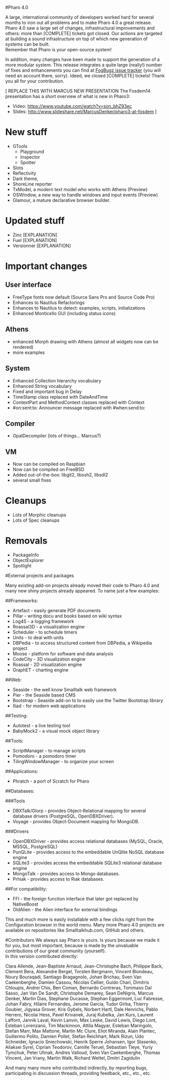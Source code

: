 #Pharo 4.0 

A large, international community of developers worked hard for several months to iron out all problems and to make Pharo 4.0 a great release. Pharo 4.0 saw a large set of changes, infrastructural improvements and others: more than [COMPLETE] tickets got closed. Our actions are targeted at building a sound infrastructure on top of which new generation of systems can be built.  
Remember that Pharo is your open-source system!

In addition, many changes have been made to support the generation of a more modular system. 
This release integrates a quite large (really!) number of fixes and enhancements you can find at [FogBugz issue tracker](https://pharo.fogbugz.com) (you will need an account there, sorry). Ideed, we closed [COMPLETE] tickets! Thank you all for your contribution.

[ REPLACE THIS WITH MARCUS NEW PRESENTATION
The Fosdem14 presentation has a short overview of what is new in Pharo3: 
* Video: https://www.youtube.com/watch?v=son_bhZ93ec 
* Slides: http://www.slideshare.net/MarcusDenker/pharo3-at-fosdem
]

New stuff
=========

- GTools 
	- Playground
	- Inspector
	- Spotter
- Slots
- Reflectivity
- Dark theme, 
- ShoreLine reporter
- TxModel, a modern text model who works with Athens (Preview)
- OSWindow, a new way to handle windows and input events (Preview)
- Glamour, a mature declarative browser builder. 

Updated stuff
=============

- Zinc [EXPLANATION]
- Fuel [EXPLANATION]
- Versionner [EXPLANATION]

Important changes
=================

User interface
--------------
- FreeType fonts now default (Source Sans Pro and Source Code Pro)
- Enhances to Nautilus Refactorings 
- Enhances to Nautilus to detect: examples, scripts, initializations
- Enhanced Monticello GUI (including status icons)

Athens
------
- enhanced Morph drawing with Athens (almost all widgets now can be rendered)
- more examples

System
------
- Enhanced Collection hierarchy vocabulary
- Enhanced String vocabulary
- Fixed and important bug in Delay
- TimeStamp class replaced with DateAndTime
- ContextPart and MethodContext classes replaced with Context
- #on:sent:to: Announcer message replaced with #when:send:to:

Compiler
--------
- OpalDecompiler
(lots of things... Marcus?)

VM
--- 
- Now can be compiled on Raspbian
- Now can be compiled on FreeBSD
- Added out-of-the-box: libgit2, libssh2, libsdl2
- several small fixes

Cleanups
========

- Lots of Morphic cleanups
- Lots of Spec cleanups

Removals
========

- PackageInfo
- ObjectExplorer
- Spotlight

#External projects and packages

Many existing add-on projects already moved their code to Pharo 4.0 and many new shiny projects already appeared.
To name just a few examples:

##Frameworks:

* Artefact - easily generate PDF documents
* Pillar - writing docu and books based on wiki syntax
* Log4S - a logging framework
* Roassal3D - a visualization engine
* Scheduler - to schedule timers
* Units - to deal with units
* DBPedia - to access structured content from DBPedia, a Wikipedia project
* Moose - platform for software and data analysis
* CodeCity - 3D visualization engine
* Roassal - 2D visualization engine
* GraphET - charting engine

##Web:

* Seaside - the well know Smalltalk web framework
* Pier - the Seaside based CMS
* Bootstrap - Seaside add-on to to easily use the Twitter Bootstrap library
* Iliad - for modern web applications

##Testing:

* Autotest - a live testing tool
* BabyMock2 - a visual mock object library

##Tools:

* ScriptManager - to manage scripts 
* Pomodoro - a pomodoro timer
* TilingWindowManager - to organize your screen

##Applications:

* Phratch - a port of Scratch for Pharo

##Databases:

###Tools
* DBXTalk/Glorp - provides Object-Relational mapping for several database drivers (PostgreSQL, OpenDBXDriver). 
* Voyage - provides Object-Document mapping for MongoDB. 

###Drivers
* OpenDBXDriver - provides access relational databases (MySQL, Oracle, MSSQL, PostgreSQL)
* PunQLite - provides access to the embeddable UnQlite NoSQL database engine
* SQLite3 - provides access the embeddable SQLite3 relational database engine
* MongoTalk - provides access to Mongo databases. 
* Prhiak - provides access to Riak databases.

##For compatibility:

* FFI - the foreign function interface that later got replaced by NativeBoost 
* OldAlien - the Alien interface for external bindings

This and much more is easily installable with a few clicks right from the Configuration browser in the world menu. Many more Pharo 4.0 projects are available on repositories like Smalltalkhub.com, GitHub and others. 

#Contributors
We always say Pharo is yours. Is yours because we made it for you, but most important, because is made by the unvaluable contributions of our great community (yourself).  
In this version contributed directly:  

Clara Allende, Jean-Baptiste Arnaud, Jean-Christophe Bach, Philippe Back, Clement Bera, Alexandre Bergel, Torsten Bergmann, Vincent Blondeau, Noury Bouraqadi, Santiago Bragagnolo, Johan Brichau, Sven Van Caekenberghe, Damien Cassou, Nicolas Cellier, Guido Chari, Dimitris Chloupis, Andrei Chis, Ben Coman, Bernardo Contreras, Tommaso Dal Sasso, Jan Van De Sandt, Christophe Demarey, Sean DeNigris, Marcus Denker, Martin Dias, Stephane Ducasse, Stephan Eggermont, Luc Fabresse, Johan Fabry, Hilaire Fernandes, Jerome Garcia, Tudor Girba, Thierry Goubier, Jigyasa Grover, Kris Gybels, Norbert Hartl, Dale Henrichs, Pablo Herrero, Nicolai Hess, Pavel Krivanek, Juraj Kubelka, Jan Kurs, Laurent Laffont, Jannik Laval, Kevin Lanvin, Max Leske, David Lewis, Diego Lont, Esteban Lorenzano, Tim Mackinnon, Attila Magyar, Esteban Maringolo, Stefan Marr, Max Mattone, Martin Mc Clure, Eliot Miranda, Alain Plantec, Guillermo Polito, Damien Pollet, Stefan Reichhart, Mark Rizun, Udo Schneider, Ignacio Sniechowski, Henrik Sperre Johansen, Igor Stasenko, Aliaksei Syrel, Ciprian Teodorov, Camille Teruel, Sebastian Tleye, Yuriy Tymchuk, Peter Uhnak, Andres Valloud, Sven Van Caekenberghe, Thomas Vincent, Jan Vrany, Martin Walk, Richard Wettel, Dmitri Zagidulin

And many many more who contributed indirectly, by reporting bugs, participating in discussion threads, providing feedback, etc., etc., etc.
